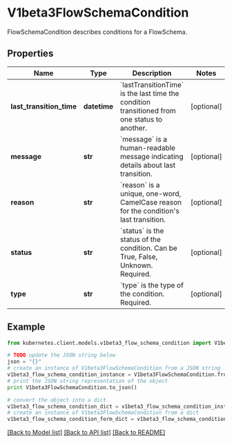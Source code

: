 # V1beta3FlowSchemaCondition

FlowSchemaCondition describes conditions for a FlowSchema.

## Properties
Name | Type | Description | Notes
------------ | ------------- | ------------- | -------------
**last_transition_time** | **datetime** | &#x60;lastTransitionTime&#x60; is the last time the condition transitioned from one status to another. | [optional] 
**message** | **str** | &#x60;message&#x60; is a human-readable message indicating details about last transition. | [optional] 
**reason** | **str** | &#x60;reason&#x60; is a unique, one-word, CamelCase reason for the condition&#39;s last transition. | [optional] 
**status** | **str** | &#x60;status&#x60; is the status of the condition. Can be True, False, Unknown. Required. | [optional] 
**type** | **str** | &#x60;type&#x60; is the type of the condition. Required. | [optional] 

## Example

```python
from kubernetes.client.models.v1beta3_flow_schema_condition import V1beta3FlowSchemaCondition

# TODO update the JSON string below
json = "{}"
# create an instance of V1beta3FlowSchemaCondition from a JSON string
v1beta3_flow_schema_condition_instance = V1beta3FlowSchemaCondition.from_json(json)
# print the JSON string representation of the object
print V1beta3FlowSchemaCondition.to_json()

# convert the object into a dict
v1beta3_flow_schema_condition_dict = v1beta3_flow_schema_condition_instance.to_dict()
# create an instance of V1beta3FlowSchemaCondition from a dict
v1beta3_flow_schema_condition_form_dict = v1beta3_flow_schema_condition.from_dict(v1beta3_flow_schema_condition_dict)
```
[[Back to Model list]](../README.md#documentation-for-models) [[Back to API list]](../README.md#documentation-for-api-endpoints) [[Back to README]](../README.md)


